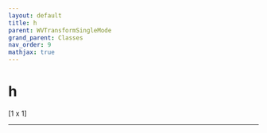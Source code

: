 ```yaml
---
layout: default
title: h
parent: WVTransformSingleMode
grand_parent: Classes
nav_order: 9
mathjax: true
---
```


#  h

[1 x 1]


---

